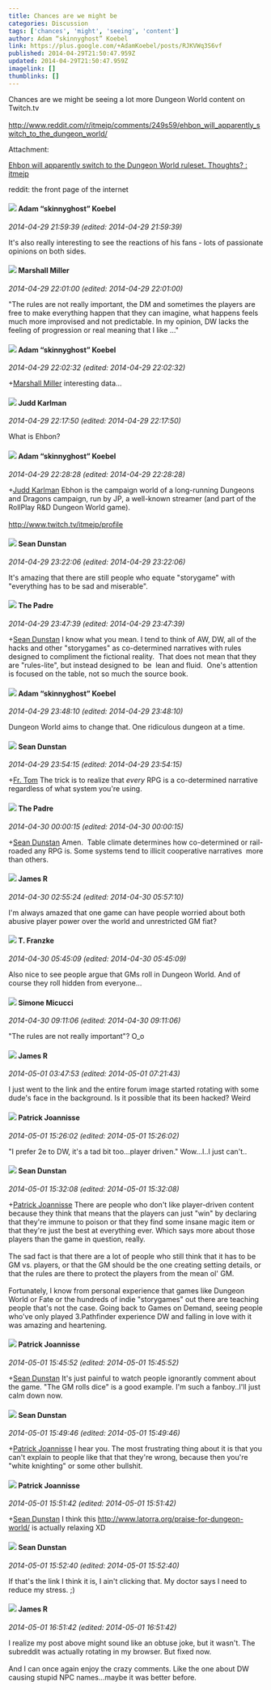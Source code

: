 ```yaml
---
title: Chances are we might be
categories: Discussion
tags: ['chances', 'might', 'seeing', 'content']
author: Adam “skinnyghost” Koebel
link: https://plus.google.com/+AdamKoebel/posts/RJKVWq3S6vf
published: 2014-04-29T21:50:47.959Z
updated: 2014-04-29T21:50:47.959Z
imagelink: []
thumblinks: []
---
```


Chances are we might be seeing a lot more Dungeon World content on Twitch.tv <br /><br /><a href="http://www.reddit.com/r/itmejp/comments/249s59/ehbon_will_apparently_switch_to_the_dungeon_world/" class="ot-anchor">http://www.reddit.com/r/itmejp/comments/249s59/ehbon_will_apparently_switch_to_the_dungeon_world/</a>


Attachment:

<a href='http://www.reddit.com/r/itmejp/comments/249s59/ehbon_will_apparently_switch_to_the_dungeon_world'>Ehbon will apparently switch to the Dungeon World ruleset. Thoughts? : itmejp</a>


reddit: the front page of the internet
<div id='comment z12mhh5xjqroyfcol04ccf4j0tinztew2e4'>
  <h4><img src='{{site.baseurl}}//images/avatars/112484087750169360510_photo.jpg'> Adam “skinnyghost” Koebel</h4>
      <p><cite>2014-04-29 21:59:39 (edited: 2014-04-29 21:59:39)</cite></p>
        <p>It&#39;s also really interesting to see the reactions of his fans - lots of passionate opinions on both sides.</p>
</div>
        

<div id='comment z12mhh5xjqroyfcol04ccf4j0tinztew2e4'>
  <h4><img src='{{site.baseurl}}//images/avatars/113927217394445366066_photo.jpg'> Marshall Miller</h4>
      <p><cite>2014-04-29 22:01:00 (edited: 2014-04-29 22:01:00)</cite></p>
        <p>&quot;The rules are not really important, the DM and sometimes the players are free to make everything happen that they can imagine, what happens feels much more improvised and not predictable. In my opinion, DW lacks the feeling of progression or real meaning that I like ...&quot;</p>
</div>
        

<div id='comment z12mhh5xjqroyfcol04ccf4j0tinztew2e4'>
  <h4><img src='{{site.baseurl}}//images/avatars/112484087750169360510_photo.jpg'> Adam “skinnyghost” Koebel</h4>
      <p><cite>2014-04-29 22:02:32 (edited: 2014-04-29 22:02:32)</cite></p>
        <p><span class="proflinkWrapper"><span class="proflinkPrefix">+</span><a class="proflink" href="https://plus.google.com/113927217394445366066" oid="113927217394445366066">Marshall Miller</a></span> interesting data...</p>
</div>
        

<div id='comment z12mhh5xjqroyfcol04ccf4j0tinztew2e4'>
  <h4><img src='{{site.baseurl}}//images/avatars/115387740151103410877_photo.jpg'> Judd Karlman</h4>
      <p><cite>2014-04-29 22:17:50 (edited: 2014-04-29 22:17:50)</cite></p>
        <p>What is Ehbon?</p>
</div>
        

<div id='comment z12mhh5xjqroyfcol04ccf4j0tinztew2e4'>
  <h4><img src='{{site.baseurl}}//images/avatars/112484087750169360510_photo.jpg'> Adam “skinnyghost” Koebel</h4>
      <p><cite>2014-04-29 22:28:28 (edited: 2014-04-29 22:28:28)</cite></p>
        <p><span class="proflinkWrapper"><span class="proflinkPrefix">+</span><a class="proflink" href="https://plus.google.com/115387740151103410877" oid="115387740151103410877">Judd Karlman</a></span> Ebhon is the campaign world of a long-running Dungeons and Dragons campaign, run by JP, a well-known streamer (and part of the RollPlay R&amp;D Dungeon World game). <br /><br /><a href="http://www.twitch.tv/itmejp/profile" class="ot-anchor">http://www.twitch.tv/itmejp/profile</a></p>
</div>
        

<div id='comment z12mhh5xjqroyfcol04ccf4j0tinztew2e4'>
  <h4><img src='{{site.baseurl}}//images/avatars/109563461718222144273_photo.jpg'> Sean Dunstan</h4>
      <p><cite>2014-04-29 23:22:06 (edited: 2014-04-29 23:22:06)</cite></p>
        <p>It&#39;s amazing that there are still people who equate &quot;storygame&quot; with &quot;everything has to be sad and miserable&quot;.</p>
</div>
        

<div id='comment z12mhh5xjqroyfcol04ccf4j0tinztew2e4'>
  <h4><img src='{{site.baseurl}}//images/avatars/102953378950954656315_photo.jpg'> The Padre</h4>
      <p><cite>2014-04-29 23:47:39 (edited: 2014-04-29 23:47:39)</cite></p>
        <p><span class="proflinkWrapper"><span class="proflinkPrefix">+</span><a class="proflink" href="https://plus.google.com/109563461718222144273" oid="109563461718222144273">Sean Dunstan</a></span> I know what you mean. I tend to think of AW, DW, all of the hacks and other &quot;storygames&quot; as co-determined narratives with rules designed to compliment the fictional reality.  That does not mean that they are &quot;rules-lite&quot;, but instead designed to  be  lean and fluid.  One&#39;s attention is focused on the table, not so much the source book.</p>
</div>
        

<div id='comment z12mhh5xjqroyfcol04ccf4j0tinztew2e4'>
  <h4><img src='{{site.baseurl}}//images/avatars/112484087750169360510_photo.jpg'> Adam “skinnyghost” Koebel</h4>
      <p><cite>2014-04-29 23:48:10 (edited: 2014-04-29 23:48:10)</cite></p>
        <p>Dungeon World aims to change that. One ridiculous dungeon at a time.</p>
</div>
        

<div id='comment z12mhh5xjqroyfcol04ccf4j0tinztew2e4'>
  <h4><img src='{{site.baseurl}}//images/avatars/109563461718222144273_photo.jpg'> Sean Dunstan</h4>
      <p><cite>2014-04-29 23:54:15 (edited: 2014-04-29 23:54:15)</cite></p>
        <p><span class="proflinkWrapper"><span class="proflinkPrefix">+</span><a class="proflink" href="https://plus.google.com/102953378950954656315" oid="102953378950954656315">Fr. Tom</a></span> The trick is to realize that <i>every</i> RPG is a co-determined narrative regardless of what system you&#39;re using.</p>
</div>
        

<div id='comment z12mhh5xjqroyfcol04ccf4j0tinztew2e4'>
  <h4><img src='{{site.baseurl}}//images/avatars/102953378950954656315_photo.jpg'> The Padre</h4>
      <p><cite>2014-04-30 00:00:15 (edited: 2014-04-30 00:00:15)</cite></p>
        <p><span class="proflinkWrapper"><span class="proflinkPrefix">+</span><a class="proflink" href="https://plus.google.com/109563461718222144273" oid="109563461718222144273">Sean Dunstan</a></span> Amen.  Table climate determines how co-determined or rail-roaded any RPG is. Some systems tend to illicit cooperative narratives  more than others.</p>
</div>
        

<div id='comment z12mhh5xjqroyfcol04ccf4j0tinztew2e4'>
  <h4><img src='{{site.baseurl}}//images/avatars/101324600825687754874_photo.jpg'> James R</h4>
      <p><cite>2014-04-30 02:55:24 (edited: 2014-04-30 05:57:10)</cite></p>
        <p>I&#39;m always amazed that one game can have people worried about both abusive player power over the world and unrestricted GM fiat? </p>
</div>
        

<div id='comment z12mhh5xjqroyfcol04ccf4j0tinztew2e4'>
  <h4><img src='{{site.baseurl}}//images/avatars/110330901807759406775_photo.jpg'> T. Franzke</h4>
      <p><cite>2014-04-30 05:45:09 (edited: 2014-04-30 05:45:09)</cite></p>
        <p>Also nice to see people argue that GMs roll in Dungeon World. And of course they roll hidden from everyone... </p>
</div>
        

<div id='comment z12mhh5xjqroyfcol04ccf4j0tinztew2e4'>
  <h4><img src='{{site.baseurl}}//images/avatars/101456219798191255548_photo.jpg'> Simone Micucci</h4>
      <p><cite>2014-04-30 09:11:06 (edited: 2014-04-30 09:11:06)</cite></p>
        <p>&quot;The rules are not really important&quot;? O_o</p>
</div>
        

<div id='comment z12mhh5xjqroyfcol04ccf4j0tinztew2e4'>
  <h4><img src='{{site.baseurl}}//images/avatars/101324600825687754874_photo.jpg'> James R</h4>
      <p><cite>2014-05-01 03:47:53 (edited: 2014-05-01 07:21:43)</cite></p>
        <p>I just went to the link and the entire forum image started rotating with some dude&#39;s face in the background. Is it possible that its been hacked? Weird</p>
</div>
        

<div id='comment z12mhh5xjqroyfcol04ccf4j0tinztew2e4'>
  <h4><img src='{{site.baseurl}}//images/avatars/102311180250681509880_photo.jpg'> Patrick Joannisse</h4>
      <p><cite>2014-05-01 15:26:02 (edited: 2014-05-01 15:26:02)</cite></p>
        <p>&quot;I prefer 2e to DW, it&#39;s a tad bit too...player driven.&quot; Wow...I..I just can&#39;t..</p>
</div>
        

<div id='comment z12mhh5xjqroyfcol04ccf4j0tinztew2e4'>
  <h4><img src='{{site.baseurl}}//images/avatars/109563461718222144273_photo.jpg'> Sean Dunstan</h4>
      <p><cite>2014-05-01 15:32:08 (edited: 2014-05-01 15:32:08)</cite></p>
        <p><span class="proflinkWrapper"><span class="proflinkPrefix">+</span><a class="proflink" href="https://plus.google.com/102311180250681509880" oid="102311180250681509880">Patrick Joannisse</a></span> There are people who don&#39;t like player-driven content because they think that means that the players can just &quot;win&quot; by declaring that they&#39;re immune to poison or that they find some insane magic item or that they&#39;re just the best at everything ever. Which says more about those players than the game in question, really.<br /><br />The sad fact is that there are a lot of people who still think that it has to be GM vs. players, or that the GM should be the one creating setting details, or that the rules are there to protect the players from the mean ol&#39; GM.<br /><br />Fortunately, I know from personal experience that games like Dungeon World or Fate or the hundreds of indie &quot;storygames&quot; out there are teaching people that&#39;s not the case. Going back to Games on Demand, seeing people who&#39;ve only played 3.Pathfinder experience DW and falling in love with it was amazing and heartening.</p>
</div>
        

<div id='comment z12mhh5xjqroyfcol04ccf4j0tinztew2e4'>
  <h4><img src='{{site.baseurl}}//images/avatars/102311180250681509880_photo.jpg'> Patrick Joannisse</h4>
      <p><cite>2014-05-01 15:45:52 (edited: 2014-05-01 15:45:52)</cite></p>
        <p><span class="proflinkWrapper"><span class="proflinkPrefix">+</span><a class="proflink" href="https://plus.google.com/109563461718222144273" oid="109563461718222144273">Sean Dunstan</a></span> It&#39;s just painful to watch people ignorantly comment about the game. &quot;The GM rolls dice&quot; is a good example. I&#39;m such a fanboy..I&#39;ll just calm down now.</p>
</div>
        

<div id='comment z12mhh5xjqroyfcol04ccf4j0tinztew2e4'>
  <h4><img src='{{site.baseurl}}//images/avatars/109563461718222144273_photo.jpg'> Sean Dunstan</h4>
      <p><cite>2014-05-01 15:49:46 (edited: 2014-05-01 15:49:46)</cite></p>
        <p><span class="proflinkWrapper"><span class="proflinkPrefix">+</span><a class="proflink" href="https://plus.google.com/102311180250681509880" oid="102311180250681509880">Patrick Joannisse</a></span> I hear you. The most frustrating thing about it is that you can&#39;t explain to people like that that they&#39;re wrong, because then you&#39;re &quot;white knighting&quot; or some other bullshit.</p>
</div>
        

<div id='comment z12mhh5xjqroyfcol04ccf4j0tinztew2e4'>
  <h4><img src='{{site.baseurl}}//images/avatars/102311180250681509880_photo.jpg'> Patrick Joannisse</h4>
      <p><cite>2014-05-01 15:51:42 (edited: 2014-05-01 15:51:42)</cite></p>
        <p><span class="proflinkWrapper"><span class="proflinkPrefix">+</span><a class="proflink" href="https://plus.google.com/109563461718222144273" oid="109563461718222144273">Sean Dunstan</a></span> I think this <a href="http://www.latorra.org/praise-for-dungeon-world/" class="ot-anchor">http://www.latorra.org/praise-for-dungeon-world/</a> is actually relaxing XD</p>
</div>
        

<div id='comment z12mhh5xjqroyfcol04ccf4j0tinztew2e4'>
  <h4><img src='{{site.baseurl}}//images/avatars/109563461718222144273_photo.jpg'> Sean Dunstan</h4>
      <p><cite>2014-05-01 15:52:40 (edited: 2014-05-01 15:52:40)</cite></p>
        <p>If that&#39;s the link I think it is, I ain&#39;t clicking that. My doctor says I need to reduce my stress. ;)</p>
</div>
        

<div id='comment z12mhh5xjqroyfcol04ccf4j0tinztew2e4'>
  <h4><img src='{{site.baseurl}}//images/avatars/101324600825687754874_photo.jpg'> James R</h4>
      <p><cite>2014-05-01 16:51:42 (edited: 2014-05-01 16:51:42)</cite></p>
        <p>I realize my post above might sound like an obtuse joke, but it wasn&#39;t. The subreddit was actually rotating in my browser. But fixed now. <br /><br />And I can once again enjoy the crazy comments. Like the one about DW causing stupid NPC names...maybe it was better before.</p>
</div>
        